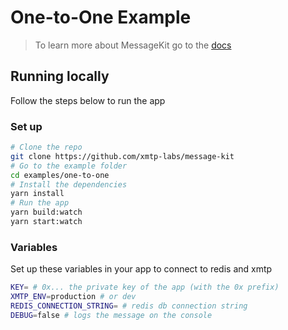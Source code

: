 # One-to-One Example

> To learn more about MessageKit go to the [docs](https://message-kit.vercel.app)

## Running locally

Follow the steps below to run the app

### Set up

```bash [cmd]
# Clone the repo
git clone https://github.com/xmtp-labs/message-kit
# Go to the example folder
cd examples/one-to-one
# Install the dependencies
yarn install
# Run the app
yarn build:watch
yarn start:watch
```

### Variables

Set up these variables in your app to connect to redis and xmtp

```bash [cmd]
KEY= # 0x... the private key of the app (with the 0x prefix)
XMTP_ENV=production # or dev
REDIS_CONNECTION_STRING= # redis db connection string
DEBUG=false # logs the message on the console
```
